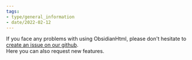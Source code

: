```yaml
---
tags:
- type/general_information
- date/2022-02-12
---
```

   
If you face any problems with using ObsidianHtml, please don't hesitate to [create an issue on our github](https://github.com/obsidian-html/obsidian-html/issues).   
Here you can also request new features.